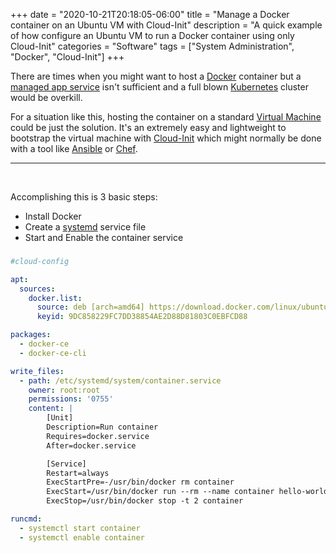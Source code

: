 +++
date = "2020-10-21T20:18:05-06:00"
title = "Manage a Docker container on an Ubuntu VM with Cloud-Init"
description = "A quick example of how configure an Ubuntu VM to run a Docker container using only Cloud-Init"
categories = "Software"
tags = ["System Administration", "Docker", "Cloud-Init"]
+++

There are times when you might want to host a [Docker](https://www.docker.com/) container but a [managed app service](https://azure.microsoft.com/en-us/services/app-service/) isn't sufficient and a full blown [Kubernetes](https://kubernetes.io/) cluster would be overkill.

For a situation like this, hosting the container on a standard [Virtual Machine](https://en.wikipedia.org/wiki/Virtual_machine) could be just the solution. It's an extremely easy and lightweight to bootstrap the virtual machine with [Cloud-Init](https://cloud-init.io/) which might normally be done with a tool like [Ansible](https://www.ansible.com/) or [Chef](https://www.chef.io/).

<hr/>
<br/>

Accomplishing this is 3 basic steps:

- Install Docker
- Create a [systemd](https://www.digitalocean.com/community/tutorials/understanding-systemd-units-and-unit-files) service file
- Start and Enable the container service

### 
```yaml
#cloud-config

apt:
  sources:
    docker.list:
      source: deb [arch=amd64] https://download.docker.com/linux/ubuntu $RELEASE stable
      keyid: 9DC858229FC7DD38854AE2D88D81803C0EBFCD88

packages:
  - docker-ce
  - docker-ce-cli

write_files:
  - path: /etc/systemd/system/container.service
    owner: root:root
    permissions: '0755'
    content: |
        [Unit]
        Description=Run container
        Requires=docker.service
        After=docker.service

        [Service]
        Restart=always
        ExecStartPre=-/usr/bin/docker rm container
        ExecStart=/usr/bin/docker run --rm --name container hello-world
        ExecStop=/usr/bin/docker stop -t 2 container

runcmd:
  - systemctl start container
  - systemctl enable container
```